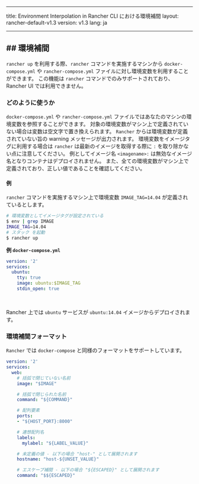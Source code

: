 * * *

title: Environment Interpolation in Rancher CLI における環境補間 layout: rancher-default-v1.3 version: v1.3 lang: ja

* * *

## ## 環境補間

`rancher up` を利用する際、`rancher` コマンドを実施するマシンから `docker-compose.yml` や `rancher-compose.yml` ファイルに対し環境変数を利用することができます。 この機能は `rancher` コマンドでのみサポートされており、Rancher UI では利用できません。

### どのように使うか

`docker-compose.yml` や `rancher-compose.yml` ファイルではあなたのマシンの環境変数を参照することができます。 対象の環境変数がマシン上で定義されていない場合は変数は空文字で置き換えられます。 `Rancher` からは環境変数が定義されていない旨の warning メッセージが出力されます。 環境変数をイメージタグに利用する場合は `rancher` は最新のイメージを取得する際に `:` を取り除かない点に注意してください。 例としてイメージ名 `<imagename>:` は無効なイメージ名となりコンテナはデプロイされません。 また、全ての環境変数がマシン上で定義されており、正しい値であることを確認してください。

#### 例

`rancher` コマンドを実施するマシン上で環境変数 `IMAGE_TAG=14.04` が定義されているとします。

```bash
# 環境変数としてイメージタグが設定されている
$ env | grep IMAGE
IMAGE_TAG=14.04
# スタック を起動
$ rancher up
```

**例 `docker-compose.yml`**

```yaml
version: '2'
services:
  ubuntu:
    tty: true
    image: ubuntu:$IMAGE_TAG
    stdin_open: true
```

<br />

Rancher 上では `ubuntu` サービスが `ubuntu:14.04` イメージからデプロイされます。

### 環境補間フォーマット

`Rancher` では `docker-compose` と同様のフォーマットをサポートしています。

```yaml
version: '2'
services:
  web:
    # 括弧で閉じていない名前
    image: "$IMAGE"

    # 括弧で閉じられた名前
    command: "${COMMAND}"

    # 配列要素
    ports:
    - "${HOST_PORT}:8000"

    # 連想配列名
    labels:
      mylabel: "${LABEL_VALUE}"

    # 未定義の値 - 以下の場合 "host-" として展開されます
    hostname: "host-${UNSET_VALUE}"

    # エスケープ補間 - 以下の場合 "${ESCAPED}" として展開されます
    command: "$${ESCAPED}"
```